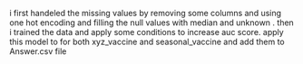 i first handeled the missing values by removing some columns and using one hot encoding and filling the null values with median and unknown .
then i trained the data and apply some conditions to increase auc score. apply this model to for both xyz_vaccine and seasonal_vaccine and add them to Answer.csv file 
